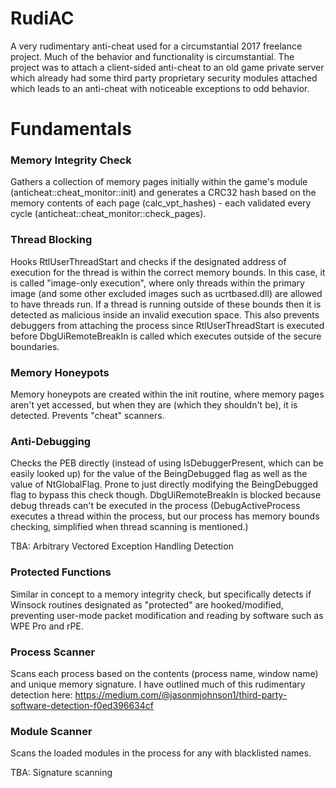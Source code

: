 # RudiAC

A very rudimentary anti-cheat used for a circumstantial 2017 freelance project. Much of the behavior and functionality is circumstantial.
The project was to attach a client-sided anti-cheat to an old game private server which already had some third party proprietary security modules attached which leads to an anti-cheat with noticeable exceptions to odd behavior.

# Fundamentals

### Memory Integrity Check

Gathers a collection of memory pages initially within the game's module (anticheat::cheat_monitor::init) and generates a CRC32 hash based on the memory contents of each page (calc_vpt_hashes) - each validated every cycle (anticheat::cheat_monitor::check_pages).

### Thread Blocking

Hooks RtlUserThreadStart and checks if the designated address of execution for the thread is within the correct memory bounds. In this case, it is called "image-only execution", where only threads within the primary image (and some other excluded images such as ucrtbased.dll) are allowed to have threads run. If a thread is running outside of these bounds then it is detected as malicious inside an invalid execution space. This also prevents debuggers from attaching the process since RtlUserThreadStart is executed before DbgUiRemoteBreakIn is called which executes outside of the secure boundaries.

### Memory Honeypots

Memory honeypots are created within the init routine, where memory pages aren't yet accessed, but when they are (which they shouldn't be), it is detected. Prevents "cheat" scanners.

### Anti-Debugging

Checks the PEB directly (instead of using IsDebuggerPresent, which can be easily looked up) for the value of the BeingDebugged flag as well as the value of NtGlobalFlag. Prone to just directly modifying the BeingDebugged flag to bypass this check though. DbgUiRemoteBreakIn is blocked because debug threads can't be executed in the process (DebugActiveProcess executes a thread within the process, but our process has memory bounds checking, simplified when thread scanning is mentioned.)

TBA: Arbitrary Vectored Exception Handling Detection

### Protected Functions

Similar in concept to a memory integrity check, but specifically detects if Winsock routines designated as "protected" are hooked/modified, preventing user-mode packet modification and reading by software such as WPE Pro and rPE.

### Process Scanner

Scans each process based on the contents (process name, window name) and unique memory signature. I have outlined much of this rudimentary detection here: https://medium.com/@jasonmjohnson1/third-party-software-detection-f0ed396634cf

### Module Scanner

Scans the loaded modules in the process for any with blacklisted names.

TBA: Signature scanning


